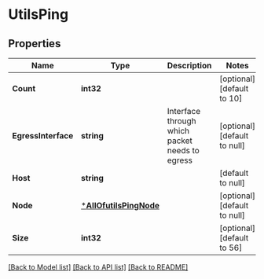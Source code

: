 # UtilsPing

## Properties
Name | Type | Description | Notes
------------ | ------------- | ------------- | -------------
**Count** | **int32** |  | [optional] [default to 10]
**EgressInterface** | **string** | Interface through which packet needs to egress | [optional] [default to null]
**Host** | **string** |  | [default to null]
**Node** | [***AllOfutilsPingNode**](AllOfutilsPingNode.md) |  | [optional] [default to null]
**Size** | **int32** |  | [optional] [default to 56]

[[Back to Model list]](../README.md#documentation-for-models) [[Back to API list]](../README.md#documentation-for-api-endpoints) [[Back to README]](../README.md)

